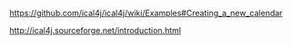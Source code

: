 
https://github.com/ical4j/ical4j/wiki/Examples#Creating_a_new_calendar

http://ical4j.sourceforge.net/introduction.html

